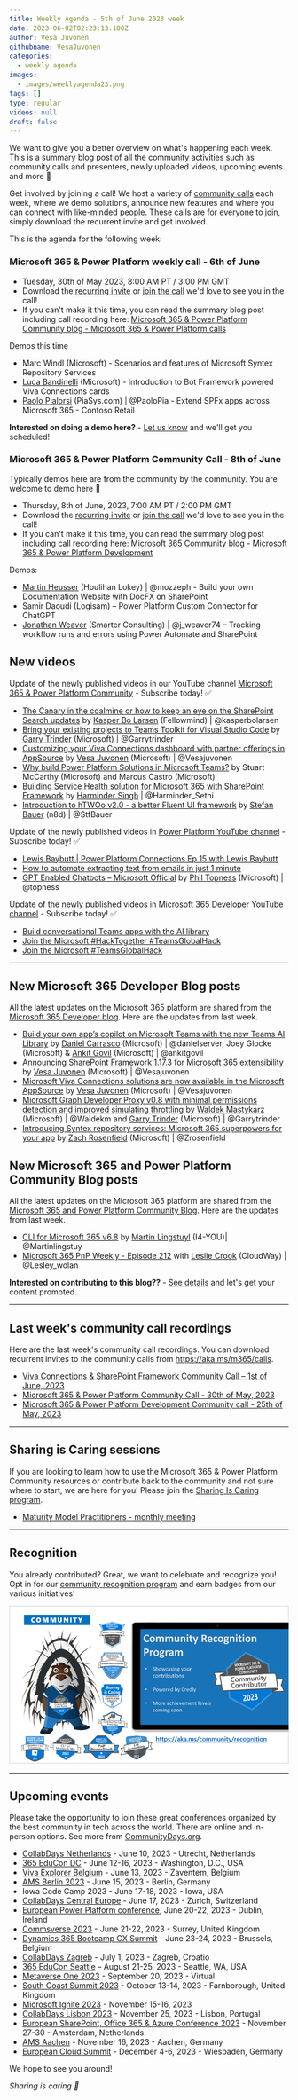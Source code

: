 ```yaml
---
title: Weekly Agenda - 5th of June 2023 week
date: 2023-06-02T02:23:13.100Z
author: Vesa Juvonen
githubname: VesaJuvonen
categories:
  - weekly agenda
images:
  - images/weeklyagenda23.png
tags: []
type: regular
videos: null
draft: false
---
```


We want to give you a better overview on what's happening each week. This is a summary blog post of all the community activities such as community calls and presenters, newly uploaded videos, upcoming events and more 🚀

Get involved by joining a call! We host a variety of [community calls](https://aka.ms/community/calls) each week, where we demo solutions, announce new features and where you can connect with like-minded people. These calls are for everyone to join, simply download the recurrent invite and get involved.

This is the agenda for the following week:

### Microsoft 365 & Power Platform weekly call - 6th of June

* Tuesday, 30th of May 2023, 8:00 AM PT / 3:00 PM GMT
* Download the [recurring invite](https://aka.ms/m365-dev-call) or [join the call](https://aka.ms/m365-dev-call-join) we'd love to see you in the call!
* If you can't make it this time, you can read the summary blog post including call recording here: [Microsoft 365 & Power Platform Community blog - Microsoft 365 & Power Platform calls](https://pnp.github.io/blog/categories/microsoft-365-platform-call/)

Demos this time

* Marc Windl (Microsoft) - Scenarios and features of Microsoft Syntex Repository Services
* [Luca Bandinelli](https://github.com/lucaband) (Microsoft) - Introduction to Bot Framework powered Viva Connections cards
* [Paolo Pialorsi](https://twitter.com/PaoloPia) (PiaSys.com) | @PaoloPia - Extend SPFx apps across Microsoft 365 - Contoso Retail

**Interested on doing a demo here?** - [Let us know](https://aka.ms/community/request/demo) and we'll get you scheduled!

### Microsoft 365 & Power Platform Community Call - 8th of June

Typically demos here are from the community by the community. You are welcome to demo here 👋

* Thursday, 8th of June, 2023, 7:00 AM PT / 2:00 PM GMT
* Download the [recurring invite](https://aka.ms/spdev-sig-call) or [join the call](https://aka.ms/spdev-sig-call-join) we'd love to see you in the call!
* If you can't make it this time, you can read the summary blog post including call recording here: [Microsoft 365 Community blog - Microsoft 365 & Power Platform Development](https://pnp.github.io/blog/categories/microsoft-365-and-power-platform-development-community-call/)

Demos:

* [Martin Heusser](https://twitter.com/mozzeph) (Houlihan Lokey) | @mozzeph - Build your own Documentation Website with DocFX on SharePoint
* Samir Daoudi (Logisam) – Power Platform Custom Connector for ChatGPT
* [Jonathan Weaver](https://twitter.com/j_weaver74) (Smarter Consulting) | @j_weaver74 – Tracking workflow runs and errors using Power Automate and SharePoint


## New videos

Update of the newly published videos in our YouTube channel [Microsoft 365 & Power Platform Community](https://www.youtube.com/channel/UC_mKdhw-V6CeCM7gTo_Iy7w) - Subscribe today! ✅

* [The Canary in the coalmine or how to keep an eye on the SharePoint Search updates](https://www.youtube.com/watch?v=WWh6qF4UlJU) by [Kasper Bo Larsen](https://twitter.com/kasperbolarsen) (Fellowmind) | @kasperbolarsen
* [Bring your existing projects to Teams Toolkit for Visual Studio Code](https://www.youtube.com/watch?v=xp8Mev6l3Qg) by [Garry Trinder](https://twitter.com/garrytrinder) (Microsoft) | @Garrytrinder
* [Customizing your Viva Connections dashboard with partner offerings in AppSource](https://www.youtube.com/watch?v=8wvJRtt-Sdk) by [Vesa Juvonen](https://twitter.com/vesajuvonen) (Microsoft) | @Vesajuvonen
* [Why build Power Platform Solutions in Microsoft Teams?](https://www.youtube.com/watch?v=AtW0kW-rzhU) by Stuart McCarthy (Microsoft) and Marcus Castro (Microsoft)
* [Building Service Health solution for Microsoft 365 with SharePoint Framework](https://www.youtube.com/watch?v=uofMbYeLJfs) by [Harminder Singh](https://twitter.com/Harminder_Sethi) | @Harminder_Sethi
* [Introduction to hTWOo v2.0 - a better Fluent UI framework](https://www.youtube.com/watch?v=_W09-BGsQEo) by [Stefan Bauer](https://twitter.com/StfBauer) (n8d) | @StfBauer


Update of the newly published videos in [Power Platform YouTube channel](https://www.youtube.com/@mspowerplatform) - Subscribe today! ✅

* [Lewis Baybutt | Power Platform Connections Ep 15 with Lewis Baybutt](https://www.youtube.com/watch?v=BOwTYzfxZvo)
* [How to automate extracting text from emails in just 1 minute](https://www.youtube.com/watch?v=UchRykL7me8)
* [GPT Enabled Chatbots – Microsoft Official](https://www.youtube.com/watch?v=DvXO_Q3MrZA) by [Phil Topness](https://twitter.com/topness) (Microsoft) | @topness

Update of the newly published videos in [Microsoft 365 Developer YouTube channel](https://www.youtube.com/@Microsoft365Developer) - Subscribe today! ✅

* [Build conversational Teams apps with the AI library](https://www.youtube.com/watch?v=HWTTm58jg9A)
* [Join the Microsoft #HackTogether #TeamsGlobalHack](https://www.youtube.com/shorts/j3BvIetfSkM)
* [Join the Microsoft #TeamsGlobalHack](https://www.youtube.com/shorts/TCjWqcQkj7w)

---

## New Microsoft 365 Developer Blog posts

All the latest updates on the Microsoft 365 platform are shared from the [Microsoft 365 Developer blog](https://devblogs.microsoft.com/microsoft365dev/). Here are the updates from last week.

* [Build your own app’s copilot on Microsoft Teams with the new Teams AI Library](https://devblogs.microsoft.com/microsoft365dev/build-your-own-apps-copilot-on-microsoft-teams-with-the-new-teams-ai-library/) by [Daniel Carrasco](https://twitter.com/danielserver) (Microsoft) | @danielserver, Joey Glocke (Microsoft) & [Ankit Govil](https://twitter.com/ankitgovil) (Microsoft) | @ankitgovil
* [Announcing SharePoint Framework 1.17.3 for Microsoft 365 extensibility](https://devblogs.microsoft.com/microsoft365dev/announcing-sharepoint-framework-1-17-3-for-microsoft-365-extensibility/) by [Vesa Juvonen](https://twitter.com/vesajuvonen) (Microsoft) | @Vesajuvonen
* [Microsoft Viva Connections solutions are now available in the Microsoft AppSource](https://devblogs.microsoft.com/microsoft365dev/viva-connections-solutions-are-now-available-in-the-microsoft-appsource/) by [Vesa Juvonen](https://twitter.com/vesajuvonen) (Microsoft) | @Vesajuvonen
* [Microsoft Graph Developer Proxy v0.8 with minimal permissions detection and improved simulating throttling](https://devblogs.microsoft.com/microsoft365dev/microsoft-graph-developer-proxy-v0-8-with-minimal-permissions-detection-and-improved-simulating-throttling/) by [Waldek Mastykarz](https://twitter.com/waldekm) (Microsoft) | @Waldekm and [Garry Trinder](https://twitter.com/garrytrinder) (Microsoft) | @Garrytrinder
* [Introducing Syntex repository services: Microsoft 365 superpowers for your app](https://devblogs.microsoft.com/microsoft365dev/introducing-syntex-repository-services-microsoft-365-superpowers-for-your-app/) by [Zach Rosenfield](https://twitter.com/Zrosenfield) (Microsoft) | @Zrosenfield


## New Microsoft 365 and Power Platform Community Blog posts

All the latest updates on the Microsoft 365 platform are shared from the [Microsoft 365 and Power Platform Community Blog](https://pnp.github.io/blog/). Here are the updates from last week.

* [CLI for Microsoft 365 v6.8](https://pnp.github.io/blog/cli-for-microsoft-365/cli-for-microsoft-365-v6-8/) by [Martin Lingstuyl](https://twitter.com/martinlingstuyl) (I4-YOU)| @Martinlingstuy
* [Microsoft 365 PnP Weekly - Episode 212](https://pnp.github.io/blog/microsoft-365-pnp-weekly/episode-212/) with [Leslie Crook](https://twitter.com/Lesley_wolan) (CloudWay) | @Lesley_wolan

**Interested on contributing to this blog??** - [See details](https://pnp.github.io/blog/post/contribute-blog/) and let's get your content promoted.

---

## Last week's community call recordings

Here are the last week's community call recordings. You can download recurrent invites to the community calls from https://aka.ms/m365/calls.

* [Viva Connections & SharePoint Framework Community Call – 1st of June, 2023](https://pnp.github.io/blog/microsoft-viva-and-spfx-community-call/2023-06-01/)
* [Microsoft 365 & Power Platform Community Call - 30th of May, 2023](https://pnp.github.io/blog/microsoft-365-platform-community-call/2023-05-30/)
* [Microsoft 365 & Power Platform Development Community call - 25th of May, 2023](https://pnp.github.io/blog/microsoft-365-and-power-platform-development-community-call/2023-05-25/)

---

## Sharing is Caring sessions

If you are looking to learn how to use the Microsoft 365 & Power Platform Community resources or contribute back to the community and not sure where to start, we are here for you! Please join the [Sharing Is Caring program](https://pnp.github.io/sharing-is-caring/).

* [Maturity Model Practitioners - monthly meeting](https://aka.ms/mm4m365/invite)

---

## Recognition

You already contributed? Great, we want to celebrate and recognize you! Opt in for our [community recognition program](https://pnp.github.io/recognitionprogram/) and earn badges from our various initiatives!

![together-221201.png](images/community-recognization-program.png)

---

## Upcoming events

Please take the opportunity to join these great conferences organized by the best community in tech across the world. There are online and in-person options. See more from [CommunityDays.org](https://www.communitydays.org/).

* [CollabDays Netherlands](https://www.communitydays.org/event/2023-06-10/collabdays-netherlands-2023) - June 10, 2023 - Utrecht, Netherlands
* [365 EduCon DC](https://365educon.com/DC/) - June 12-16, 2023 - Washington, D.C., USA
* [Viva Explorer Belgium](https://www.communitydays.org/event/2023-06-13/viva-explorers-belgium) - June 13, 2023 - Zaventem, Belgium
* [AMS Berlin 2023](https://www.communitydays.org/event/2023-06-15/amsberlin-2023) - June 15, 2023 - Berlin, Germany
* Iowa Code Camp 2023 - June 17-18, 2023 - Iowa, USA
* [CollabDays Central Europe](https://www.collabdays.org/2023-ce/) - June 17, 2023 - Zurich, Switzerland
* [European Power Platform conference](https://www.sharepointeurope.com/european-power-platform-conference/), June 20-22, 2023 - Dublin, Ireland
* [Commsverse 2023](https://www.communitydays.org/event/2023-06-21/commsverse-2023) - June 21-22, 2023 - Surrey, United Kingdom
* [Dynamics 365 Bootcamp CX Summit](https://www.communitydays.org/event/2023-06-23/dynamics-365-bootcamp-cx-summit) - June 23-24, 2023 - Brussels, Belgium
* [CollabDays Zagreb](https://www.communitydays.org/event/2023-07-01/collabdays-zagreb) - July 1, 2023 - Zagreb, Croatio
* [365 EduCon Seattle](https://365educon.com/Seattle/) – August 21-25, 2023 - Seattle, WA, USA
* [Metaverse One 2023](https://www.communitydays.org/event/2023-09-20/metaverse-one-2023) - September 20, 2023 - Virtual
* [South Coast Summit 2023](https://www.southcoastsummit.com/) - October 13-14, 2023 - Farnborough, United Kingdom
* [Microsoft Ignite 2023](https://ignite.microsoft.com/) - November 15-16, 2023
* [CollabDays Lisbon 2023](https://www.collabdays.org/2023-lisbon/) - November 25, 2023 - Lisbon, Portugal
* [European SharePoint, Office 365 & Azure Conference 2023](https://www.sharepointeurope.com/) - November 27-30 - Amsterdam, Netherlands
* [AMS Aachen](https://www.communitydays.org/event/2023-11-16/ams-aachen) - November 16, 2023 - Aachen, Germany
* [European Cloud Summit](https://www.cloudsummit.eu/) - December 4-6, 2023 - Wiesbaden, Germany

We hope to see you around!

_Sharing is caring 🧡_
